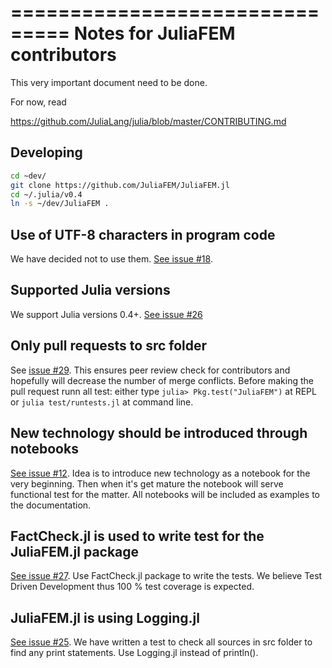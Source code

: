 ===============================
Notes for JuliaFEM contributors
===============================

This very important document need to be done.

For now, read 

https://github.com/JuliaLang/julia/blob/master/CONTRIBUTING.md


Developing
----------
```bash
cd ~dev/
git clone https://github.com/JuliaFEM/JuliaFEM.jl
cd ~/.julia/v0.4
ln -s ~/dev/JuliaFEM .
```

Use of UTF-8 characters in program code
---------------------------------------
We have decided not to use them. [See issue #18](https://github.com/JuliaFEM/JuliaFEM.jl/issues/18).

Supported Julia versions
------------------------
We support Julia versions 0.4+. [See issue #26](https://github.com/JuliaFEM/JuliaFEM.jl/issues/26)

Only pull requests to src folder
--------------------------------
See [issue #29](https://github.com/JuliaFEM/JuliaFEM.jl/issues/29). This ensures peer review check for contributors and hopefully will decrease the number of merge conflicts. Before making the pull request runn all test: either type `julia> Pkg.test("JuliaFEM")` at REPL or `julia test/runtests.jl` at command line. 

New technology should be introduced through notebooks
-----------------------------------------------------
[See issue #12](https://github.com/JuliaFEM/JuliaFEM.jl/issues/12). Idea is to introduce new technology as a notebook for the very beginning. Then when it's get mature the notebook will serve functional test for the matter. All notebooks will be included as examples to the documentation. 

FactCheck.jl is used to write test for the JuliaFEM.jl package
--------------------------------------------------------------
[See issue #27](https://github.com/JuliaFEM/JuliaFEM.jl/issues/27). Use FactCheck.jl package to write the tests. We believe Test Driven Development thus 100 % test coverage is expected. 

JuliaFEM.jl is using Logging.jl
-------------------------------
[See issue #25](https://github.com/JuliaFEM/JuliaFEM.jl/issues/25). We have written a test to check all sources in src folder to find any print statements. Use Logging.jl instead of println(). 

